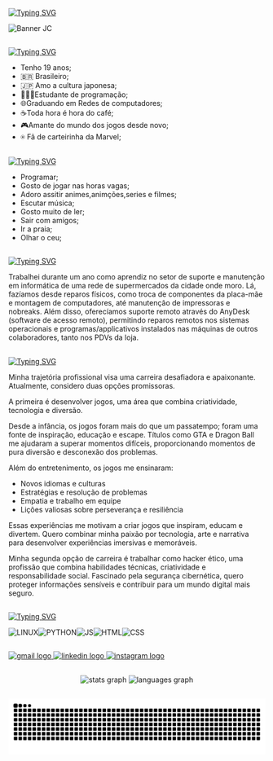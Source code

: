 <a href="https://git.io/typing-svg"><img src="https://readme-typing-svg.demolab.com?font=VT323&size=33&pause=1000&color=41B8D5&center=&vCenter=&repeat=&random=&width=435&lines=Olá,+bem+vindo(a)+ao+meu+GitHub+!" alt="Typing SVG" /></a>

![Banner JC](https://github.com/user-attachments/assets/b00c1eb8-8393-4e85-98e6-3dfc1605eb0d)
##

<a href="https://git.io/typing-svg"><img src="https://readme-typing-svg.demolab.com?font=VT323&size=33&pause=1000&color=41B8D5&center=&vCenter=&repeat=&random=&width=435&lines=Sobre+mim%3A" alt="Typing SVG" /></a>
- Tenho 19 anos;
- 🇧🇷 Brasileiro;
- 🇯🇵 Amo a cultura japonesa;
- 👨🏻‍💻Estudante de programação;
- 🌐Graduando em Redes de computadores;
- ☕Toda hora é hora do café;
- 🎮Amante do mundo dos jogos desde novo;
- ⍟ Fã de carteirinha da Marvel;
##

<a href="https://git.io/typing-svg"><img src="https://readme-typing-svg.demolab.com?font=VT323&size=33&pause=1000&color=41B8D5&center=&vCenter=&repeat=&random=&width=435&lines=Hobbies%3A" alt="Typing SVG" /></a>

- Programar;
- Gosto de jogar nas horas vagas;
- Adoro assitir animes,animções,series e filmes;
- Escutar música;
- Gosto muito de ler;
- Sair com amigos;
- Ir a praia;
- Olhar o ceu;
##

<a href="https://git.io/typing-svg"><img src="https://readme-typing-svg.demolab.com?font=VT323&size=33&pause=1000&color=41B8D5&center=&vCenter=&repeat=&random=&width=435&lines=Minhas+experiências%3A" alt="Typing SVG" /></a>

Trabalhei durante um ano como aprendiz no setor de suporte e manutenção em informática de uma rede de supermercados da cidade onde moro. Lá, fazíamos desde reparos físicos, como troca de componentes da placa-mãe e montagem de computadores, até manutenção de impressoras e nobreaks. Além disso, oferecíamos suporte remoto através do AnyDesk (software de acesso remoto), permitindo reparos remotos nos sistemas operacionais e programas/applicativos instalados nas máquinas de outros colaboradores, tanto nos PDVs da loja.
##

<a href="https://git.io/typing-svg"><img src="https://readme-typing-svg.demolab.com?font=VT323&size=33&pause=1000&color=41B8D5&center=&vCenter=&repeat=&random=&width=435&lines=Que+área+pretendo+seguir%3A" alt="Typing SVG" /></a>

Minha trajetória profissional visa uma carreira desafiadora e apaixonante. Atualmente, considero duas opções promissoras. 

A primeira é desenvolver jogos, uma área que combina criatividade, tecnologia e diversão.

Desde a infância, os jogos foram mais do que um passatempo; foram uma fonte de inspiração, educação e escape. Títulos como GTA e Dragon Ball me ajudaram a superar momentos difíceis, proporcionando momentos de pura diversão e desconexão dos problemas.

Além do entretenimento, os jogos me ensinaram:

- Novos idiomas e culturas
- Estratégias e resolução de problemas
- Empatia e trabalho em equipe
- Lições valiosas sobre perseverança e resiliência

Essas experiências me motivam a criar jogos que inspiram, educam e divertem. Quero combinar minha paixão por tecnologia, arte e narrativa para desenvolver experiências imersivas e memoráveis.

Minha segunda opção de carreira é trabalhar como hacker ético, uma profissão que combina habilidades técnicas, criatividade e responsabilidade social. Fascinado pela segurança cibernética, quero proteger informações sensíveis e contribuir para um mundo digital mais seguro.
##

<a href="https://git.io/typing-svg"><img src="https://readme-typing-svg.demolab.com?font=VT323&size=33&pause=1000&color=41B8D5&center=&vCenter=&repeat=&random=&width=435&lines=O+que+estou+aprendendo%3A" alt="Typing SVG" /></a>

![LINUX](https://icongr.am/devicon/linux-original.svg?size=100&color=currentColor)![PYTHON](https://icongr.am/devicon/python-original.svg?size=100&color=currentColor)![JS](https://icongr.am/devicon/javascript-original.svg?size=100&color=currentColor)![HTML](https://icongr.am/devicon/html5-original.svg?size=100&color=currentColor)![CSS](https://icongr.am/devicon/css3-original.svg?size=100&color=currentColor)
##

<div align="left">
  <a href=" mailto:juliocesarb925@gmail.com" target="_blank">
    <img src="https://img.shields.io/static/v1?message=Gmail&logo=gmail&label=&color=D14836&logoColor=white&labelColor=&style=for-the-badge" height="40" alt="gmail logo"  />
  </a>
  <a href="https://www.linkedin.com/in/j%C3%BAlio-c%C3%A9sar-bezerra-da-silva-2360b5326/" target="_blank">
    <img src="https://img.shields.io/static/v1?message=LinkedIn&logo=linkedin&label=&color=0077B5&logoColor=white&labelColor=&style=for-the-badge" height="40" alt="linkedin logo"  />
  </a>
  <a href="https://www.instagram.com/julio_cesar.17?igsh=NDYwMjRoeGd3a2Z6" target="_blank">
    <img src="https://img.shields.io/static/v1?message=Instagram&logo=instagram&label=&color=E4405F&logoColor=white&labelColor=&style=for-the-badge" height="40" alt="instagram logo"  />
  </a>
</div>

##

<div align="center">
  <img src="https://github-readme-stats.vercel.app/api?username=Juliocesar1704&hide_title=false&hide_rank=false&show_icons=true&include_all_commits=true&count_private=true&disable_animations=false&theme=tokyonight&locale=pt-br&hide_border=false&order=1" height="150" alt="stats graph"  />
  <img src="https://github-readme-stats.vercel.app/api/top-langs?username=Juliocesar1704&locale=pt-br&hide_title=false&layout=compact&card_width=320&langs_count=5&theme=tokyonight&hide_border=false&order=2" height="150" alt="languages graph"  />
</div>

##

<img src="https://raw.githubusercontent.com/Juliocesar1704/Juliocesar1704/output/snake.svg" alt="Snake animation" />
